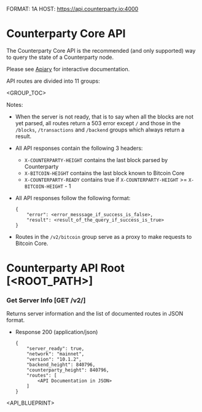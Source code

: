FORMAT: 1A
HOST: https://api.counterparty.io:4000

# Counterparty Core API

The Counterparty Core API is the recommended (and only supported) way to query the state of a Counterparty node. 

Please see [Apiary](https://counterpartycore.docs.apiary.io/) for interactive documentation.

API routes are divided into 11 groups:

<GROUP_TOC>

Notes:

- When the server is not ready, that is to say when all the blocks are not yet parsed, all routes return a 503 error except `/` and those in the `/blocks`, `/transactions` and `/backend` groups which always return a result.

- All API responses contain the following 3 headers:

    * `X-COUNTERPARTY-HEIGHT` contains the last block parsed by Counterparty
    * `X-BITCOIN-HEIGHT` contains the last block known to Bitcoin Core
    * `X-COUNTERPARTY-READY` contains true if `X-COUNTERPARTY-HEIGHT` >= `X-BITCOIN-HEIGHT` - 1

- All API responses follow the following format:

    ```
    {
        "error": <error_messsage_if_success_is_false>,
        "result": <result_of_the_query_if_success_is_true>
    }
    ```

- Routes in the `/v2/bitcoin` group serve as a proxy to make requests to Bitcoin Core.

# Counterparty API Root [<ROOT_PATH>]

### Get Server Info [GET /v2/]

Returns server information and the list of documented routes in JSON format.

+ Response 200 (application/json)

    ```
    {
        "server_ready": true,
        "network": "mainnet",
        "version": "10.1.2",
        "backend_height": 840796,
        "counterparty_height": 840796,
        "routes": [
            <API Documentation in JSON>
        ]
    }
    ```

<API_BLUEPRINT>